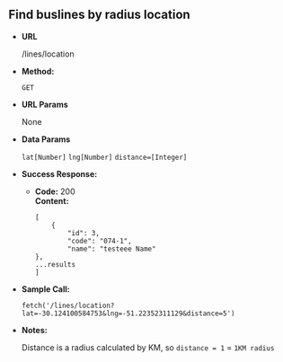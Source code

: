 ## Find buslines by radius location

* **URL**

    /lines/location

* **Method:**

    `GET`
  
*  **URL Params**
	
   None	

* **Data Params**

    `lat[Number]`
   `lng[Number]`
   `distance=[Integer]`  

* **Success Response:**

  * **Code:** 200 <br />
    **Content:** 
    ```
    [
        {
    		"id": 3,
    		"code": "074-1",
    		"name": "testeee Name"
  	},
	...results
    ]
    ```
    
* **Sample Call:**

    `fetch('/lines/location?lat=-30.124100584753&lng=-51.22352311129&distance=5')`

* **Notes:**

    Distance is a radius calculated by KM, so `distance = 1` = `1KM radius`